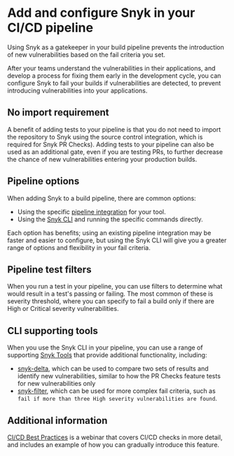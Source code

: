# Add and configure Snyk in your CI/CD pipeline

Using Snyk as a gatekeeper in your build pipeline prevents the introduction of new vulnerabilities based on the fail criteria you set.

After your teams understand the vulnerabilities in their applications, and develop a process for fixing them early in the development cycle, you can configure Snyk to fail your builds if vulnerabilities are detected, to prevent introducing vulnerabilities into your applications.

## No import requirement

A benefit of adding tests to your pipeline is that you do not need to import the repository to Snyk using the source control integration, which is required for Snyk PR Checks). Adding tests to your pipeline can also be used as an additional gate, even if you are testing PRs, to further decrease the chance of new vulnerabilities entering your production builds.

## Pipeline options

When adding Snyk to a build pipeline, there are common options:&#x20;

* Using the specific [pipeline integration](../../../scm-ide-and-ci-cd-workflow-and-integrations/snyk-ci-cd-integrations/) for your tool.
* Using the [Snyk CLI](../../../snyk-cli/) and running the specific commands directly.&#x20;

Each option has benefits; using an existing pipeline integration may be faster and easier to configure, but using the Snyk CLI will give you a greater range of options and flexibility in your fail criteria.&#x20;

## Pipeline test filters

When you run a test in your pipeline, you can use filters to determine what would result in a test's passing or failing. The most common of these is severity threshold, where you can specify to fail a build only if there are High or Critical severity vulnerabilities.

## CLI supporting tools

When you use the Snyk CLI in your pipeline, you can use a range of supporting [Snyk Tools](../../../scan-using-snyk/snyk-tools/) that provide additional functionality, including:

* [snyk-delta](https://docs.snyk.io/snyk-api/other-tools/tool-snyk-delta), which can be used to compare two sets of results and identify new vulnerabilities, similar to how the PR Checks feature tests for new vulnerabilities only
* [snyk-filter](https://docs.snyk.io/snyk-api/other-tools/tool-snyk-filter), which can be used for more complex fail criteria, such as `fail if more than three High severity vulnerabilities are found`.

## Additional information

[CI/CD Best Practices](https://www.youtube.com/watch?v=6QS9gRQ0WVU) is a webinar that covers CI/CD checks in more detail, and includes an example of how you can gradually introduce this feature.
